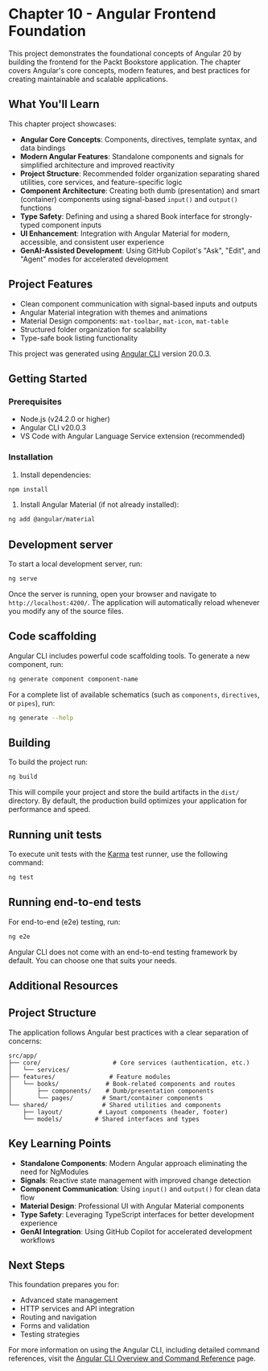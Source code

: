 # Chapter 10 - Angular Frontend Foundation

This project demonstrates the foundational concepts of Angular 20 by building the frontend for the Packt Bookstore application. The chapter covers Angular's core concepts, modern features, and best practices for creating maintainable and scalable applications.

## What You'll Learn

This chapter project showcases:

- **Angular Core Concepts**: Components, directives, template syntax, and data bindings
- **Modern Angular Features**: Standalone components and signals for simplified architecture and improved reactivity
- **Project Structure**: Recommended folder organization separating shared utilities, core services, and feature-specific logic
- **Component Architecture**: Creating both dumb (presentation) and smart (container) components using signal-based `input()` and `output()` functions
- **Type Safety**: Defining and using a shared Book interface for strongly-typed component inputs
- **UI Enhancement**: Integration with Angular Material for modern, accessible, and consistent user experience
- **GenAI-Assisted Development**: Using GitHub Copilot's "Ask", "Edit", and "Agent" modes for accelerated development

## Project Features

- Clean component communication with signal-based inputs and outputs
- Angular Material integration with themes and animations
- Material Design components: `mat-toolbar`, `mat-icon`, `mat-table`
- Structured folder organization for scalability
- Type-safe book listing functionality

This project was generated using [Angular CLI](https://github.com/angular/angular-cli) version 20.0.3.

## Getting Started

### Prerequisites

- Node.js (v24.2.0 or higher)
- Angular CLI v20.0.3
- VS Code with Angular Language Service extension (recommended)

### Installation

1. Install dependencies:

```bash
npm install
```

1. Install Angular Material (if not already installed):

```bash
ng add @angular/material
```

## Development server

To start a local development server, run:

```bash
ng serve
```

Once the server is running, open your browser and navigate to `http://localhost:4200/`. The application will automatically reload whenever you modify any of the source files.

## Code scaffolding

Angular CLI includes powerful code scaffolding tools. To generate a new component, run:

```bash
ng generate component component-name
```

For a complete list of available schematics (such as `components`, `directives`, or `pipes`), run:

```bash
ng generate --help
```

## Building

To build the project run:

```bash
ng build
```

This will compile your project and store the build artifacts in the `dist/` directory. By default, the production build optimizes your application for performance and speed.

## Running unit tests

To execute unit tests with the [Karma](https://karma-runner.github.io) test runner, use the following command:

```bash
ng test
```

## Running end-to-end tests

For end-to-end (e2e) testing, run:

```bash
ng e2e
```

Angular CLI does not come with an end-to-end testing framework by default. You can choose one that suits your needs.

## Additional Resources

## Project Structure

The application follows Angular best practices with a clear separation of concerns:

```text
src/app/
├── core/                    # Core services (authentication, etc.)
│   └── services/
├── features/               # Feature modules
│   └── books/             # Book-related components and routes
│       ├── components/    # Dumb/presentation components
│       └── pages/        # Smart/container components
└── shared/               # Shared utilities and components
    ├── layout/          # Layout components (header, footer)
    └── models/         # Shared interfaces and types
```

## Key Learning Points

- **Standalone Components**: Modern Angular approach eliminating the need for NgModules
- **Signals**: Reactive state management with improved change detection
- **Component Communication**: Using `input()` and `output()` for clean data flow
- **Material Design**: Professional UI with Angular Material components
- **Type Safety**: Leveraging TypeScript interfaces for better development experience
- **GenAI Integration**: Using GitHub Copilot for accelerated development workflows

## Next Steps

This foundation prepares you for:

- Advanced state management
- HTTP services and API integration
- Routing and navigation
- Forms and validation
- Testing strategies

For more information on using the Angular CLI, including detailed command references, visit the [Angular CLI Overview and Command Reference](https://angular.dev/tools/cli) page.

